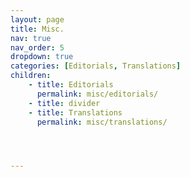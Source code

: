 ```yaml
---
layout: page
title: Misc.
nav: true
nav_order: 5
dropdown: true
categories: [Editorials, Translations]
children:
    - title: Editorials
      permalink: misc/editorials/
    - title: divider
    - title: Translations
      permalink: misc/translations/




---
```

